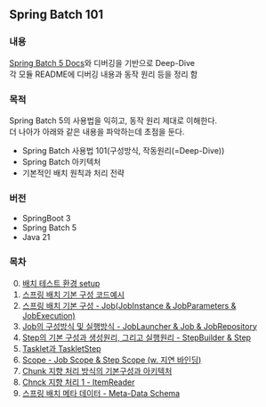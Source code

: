 ## Spring Batch 101

### 내용
[Spring Batch 5 Docs](https://docs.spring.io/spring-batch/reference)와 디버깅을 기반으로 Deep-Dive   
각 모듈 README에 디버깅 내용과 동작 원리 등을 정리 함   


### 목적
Spring Batch 5의 사용법을 익히고, 동작 원리 제대로 이해한다.    
더 나아가 아래와 같은 내용을 파악하는데 초점을 둔다.  
- Spring Batch 사용법 101(구성방식, 작동원리(=Deep-Dive))
- Spring Batch 아키텍처
- 기본적인 배치 원칙과 처리 전략


### 버전
- SpringBoot 3
- Spring Batch 5
- Java 21

### 목차
0. [배치 테스트 환경 setup]()
1. [스프링 배치 기본 구성 코드예시](batch1)
2. [스프링 배치 기본 구성 - Job(JobInstance & JobParameters & JobExecution)](batch2)
3. [Job의 구성방식 및 실행방식 - JobLauncher & Job & JobRepository](batch3)
4. [Step의 기본 구성과 생성원리, 그리고 실행원리 - StepBuilder & Step](batch4)
5. [Tasklet과 TaskletStep](batch5)
7. [Scope - Job Scope & Step Scope (w. 지연 바인딩)](batch7)
8. [Chunk 지향 처리 방식의 기본구성과 아키텍처](batch8)
9. [Chnck 지향 처리 1 - ItemReader](batch9)
10. [스프링 배치 메타 데이터 - Meta-Data Schema](batch10)
